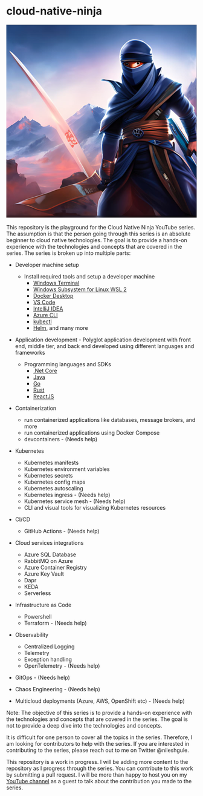 # cloud-native-ninja

![Cloud Native Ninja](/images/fotor-cloud-native-ninja.png)

This repository is the playground for the Cloud Native Ninja YouTube series. The assumption is that the person going through this series is an absolute beginner to cloud native technologies. The goal is to provide a hands-on experience with the technologies and concepts that are covered in the series. The series is broken up into multiple parts:

- Developer machine setup

    - Install required tools and setup a developer machine
        - [Windows Terminal](https://learn.microsoft.com/en-us/windows/terminal/install) 
        - [Windows Subsystem for Linux WSL 2](https://learn.microsoft.com/en-us/windows/wsl/install)
        - [Docker Desktop](https://www.docker.com/products/docker-desktop/) 
        - [VS Code](https://code.visualstudio.com/)
        - [IntelliJ IDEA](https://www.jetbrains.com/idea/) 
        - [Azure CLI](https://learn.microsoft.com/en-us/cli/azure/install-azure-cli) 
        - [kubectl](https://kubernetes.io/docs/tasks/tools/) 
        - [Helm](https://helm.sh/), and many more

    

- Application development - Polyglot application development with front end, middle tier, and back end developed using different languages and frameworks
    - Programming languages and SDKs
        - [.Net Core](https://dotnet.microsoft.com/en-us/download)
        - [Java](https://jdk.java.net/19/)
        - [Go](https://go.dev/doc/install)
        - [Rust](https://www.rust-lang.org/tools/install)
        - [ReactJS](https://www.geeksforgeeks.org/how-to-install-reactjs-on-windows/)
- Containerization 
    - run containerized applications like databases, message brokers, and more 
    - run containerized applications using Docker Compose
    - devcontainers - (Needs help)
- Kubernetes
    - Kubernetes manifests
    - Kubernetes environment variables
    - Kubernetes secrets
    - Kubernetes config maps
    - Kubernetes autoscaling
    - Kubernetes ingress - (Needs help)
    - Kubernetes service mesh - (Needs help)
    - CLI and visual tools for visualizing Kubernetes resources
- CI/CD
    - GitHub Actions - (Needs help)
- Cloud services integrations
    - Azure SQL Database
    - RabbitMQ on Azure
    - Azure Container Registry
    - Azure Key Vault
    - Dapr
    - KEDA
    - Serverless
- Infrastructure as Code
    - Powershell
    - Terraform - (Needs help)
- Observability
    - Centralized Logging
    - Telemetry
    - Exception handling
    - OpenTelemetry - (Needs help)
- GitOps - (Needs help)
- Chaos Engineering - (Needs help)
- Multicloud deployments (Azure, AWS, OpenShift etc) - (Needs help)

Note: The objective of this series is to provide a hands-on experience with the technologies and concepts that are covered in the series. The goal is not to provide a deep dive into the technologies and concepts. 

It is difficult for one person to cover all the topics in the series. Therefore, I am looking for contributors to help with the series. If you are interested in contributing to the series, please reach out to me on Twitter @nileshgule.

This repository is a work in progress. I will be adding more content to the repository as I progress through the series. You can contribute to this work by submitting a pull request. I will be more than happy to host you on my [YouTube channel](https://www.youtube.com/channel/UCJOvQz55Ly-Rkr_ldE8pMEQ) as a guest to talk about the contribution you made to the series.

